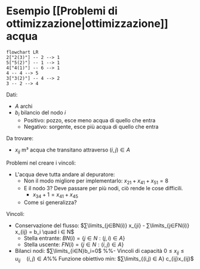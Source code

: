 # Esempio [[Problemi di ottimizzazione|ottimizzazione]] acqua

```mermaid
flowchart LR
2["2(3)"] -- 2 --> 1
5["5(2)"] -- 1 --> 1
4["4(1)"] -- 6 --> 1
4 -- 4 --> 5
3["3(2)"] -- 4 --> 2
3 -- 2 --> 4
```
Dati:
- $A$ archi
- $b_i$ bilancio del nodo $i$
	- Positivo: pozzo, esce meno acqua di quello che entra
	- Negativo: sorgente, esce più acqua di quello che entra

Da trovare:
- $x_{ij}$ m³ acqua che transitano attraverso $(i,j)∈A$

Problemi nel creare i vincoli:
- L'acqua deve tutta andare al depuratore:
	- Non il modo migliore per implementarlo: $x_{21}+x_{41}+x_{51}=8$
	- E il nodo 3? Deve passare per più nodi, ciò rende le cose difficili.
		- $x_{34}+1=x_{41}+x_{45}$
	- Come si generalizza?

Vincoli:
- Conservazione del flusso: $∑\limits_{j∈BN(i)} x_{ji} - ∑\limits_{j∈FN(i)} x_{ij} = b_i \quad i ∈ N$
	- Stella entrante: $BN(i)=\{j ∈ N : (j,i) ∈ A\}$
	- Stella uscente: $FN(i)=\{j ∈ N : (i,j) ∈ A\}$
- Bilanci nodi: $∑\limits_{i∈N}b_i=0$
%%- Vincoli di capacità $0≤x_{ij}≤u_{ij} \quad (i,j)∈A$%%
Funzione obiettivo min: $∑\limits_{(i,j) ∈ A} c_{ij}x_{ij}$
